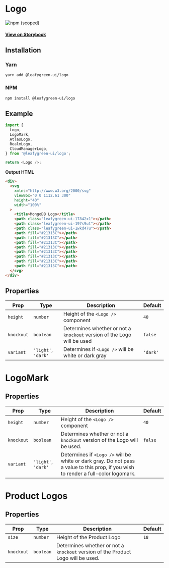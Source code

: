 # Logo

![npm (scoped)](https://img.shields.io/npm/v/@leafygreen-ui/logo.svg)

#### [View on Storybook](https://mongodb.github.io/leafygreen-ui/?path=/story/logo--logo)

## Installation

### Yarn

```shell
yarn add @leafygreen-ui/logo
```

### NPM

```shell
npm install @leafygreen-ui/logo
```

## Example

```js
import {
  Logo,
  LogoMark,
  AtlasLogo,
  RealmLogo,
  CloudManagerLogo,
} from '@leafygreen-ui/logo';

return <Logo />;
```

**Output HTML**

```html
<div>
  <svg
    xmlns="http://www.w3.org/2000/svg"
    viewBox="0 0 1112.61 300"
    height="40"
    width="100%"
  >
    <title>MongoDB Logo</title>
    <path class="leafygreen-ui-17842x1"></path>
    <path class="leafygreen-ui-197s9ut"></path>
    <path class="leafygreen-ui-1wkd47u"></path>
    <path fill="#21313C"></path>
    <path fill="#21313C"></path>
    <path fill="#21313C"></path>
    <path fill="#21313C"></path>
    <path fill="#21313C"></path>
    <path fill="#21313C"></path>
    <path fill="#21313C"></path>
    <path fill="#21313C"></path>
  </svg>
</div>
```

## Properties

| Prop       | Type                | Description                                                             | Default  |
| ---------- | ------------------- | ----------------------------------------------------------------------- | -------- |
| `height`   | `number`            | Height of the `<Logo />` component                                      | `40`     |
| `knockout` | `boolean`           | Determines whether or not a `knockout` version of the Logo will be used | `false`  |
| `variant`  | `'light'`, `'dark'` | Determines if `<Logo />` will be white or dark gray                     | `'dark'` |

# LogoMark

## Properties

| Prop       | Type                | Description                                                                                                                         | Default |
| ---------- | ------------------- | ----------------------------------------------------------------------------------------------------------------------------------- | ------- |
| `height`   | `number`            | Height of the `<Logo />` component                                                                                                  | `40`    |
| `knockout` | `boolean`           | Determines whether or not a `knockout` version of the Logo will be used.                                                            | `false` |
| `variant`  | `'light'`, `'dark'` | Determines if `<Logo />` will be white or dark gray. Do not pass a value to this prop, if you wish to render a full-color logomark. |         |

# Product Logos

## Properties

| Prop       | Type      | Description                                                                      | Default |
| ---------- | --------- | -------------------------------------------------------------------------------- | ------- |
| `size`     | `number`  | Height of the Product Logo                                                       | `18`    |
| `knockout` | `boolean` | Determines whether or not a `knockout` version of the Product Logo will be used. |         |
